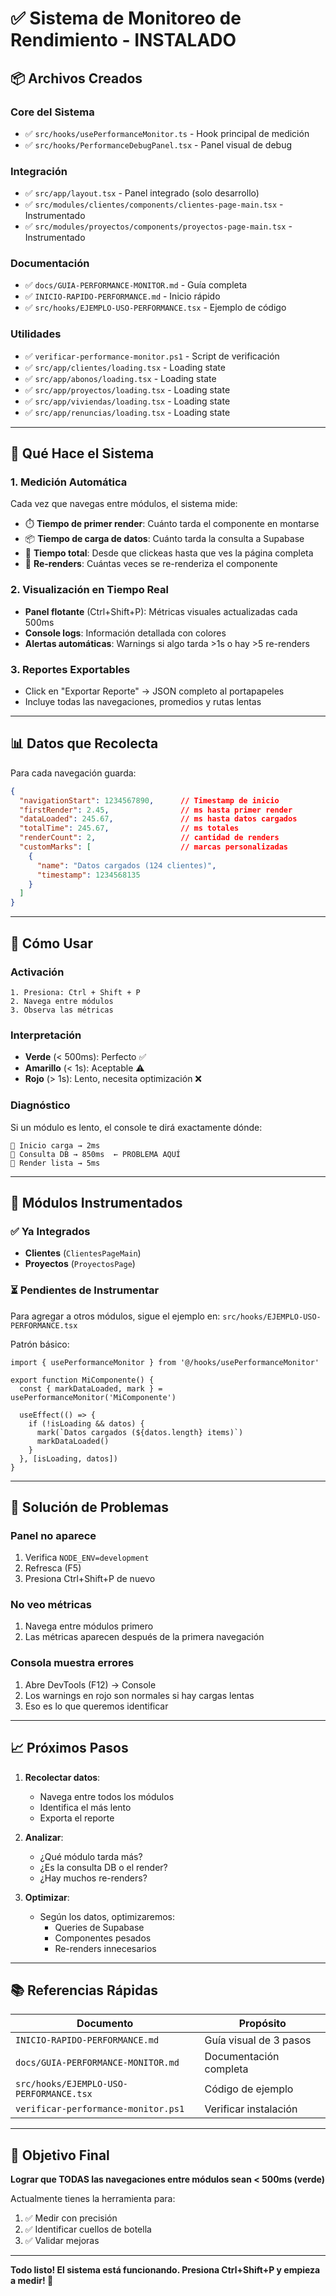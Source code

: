 # ✅ Sistema de Monitoreo de Rendimiento - INSTALADO

## 📦 Archivos Creados

### Core del Sistema
- ✅ `src/hooks/usePerformanceMonitor.ts` - Hook principal de medición
- ✅ `src/hooks/PerformanceDebugPanel.tsx` - Panel visual de debug

### Integración
- ✅ `src/app/layout.tsx` - Panel integrado (solo desarrollo)
- ✅ `src/modules/clientes/components/clientes-page-main.tsx` - Instrumentado
- ✅ `src/modules/proyectos/components/proyectos-page-main.tsx` - Instrumentado

### Documentación
- ✅ `docs/GUIA-PERFORMANCE-MONITOR.md` - Guía completa
- ✅ `INICIO-RAPIDO-PERFORMANCE.md` - Inicio rápido
- ✅ `src/hooks/EJEMPLO-USO-PERFORMANCE.tsx` - Ejemplo de código

### Utilidades
- ✅ `verificar-performance-monitor.ps1` - Script de verificación
- ✅ `src/app/clientes/loading.tsx` - Loading state
- ✅ `src/app/abonos/loading.tsx` - Loading state
- ✅ `src/app/proyectos/loading.tsx` - Loading state
- ✅ `src/app/viviendas/loading.tsx` - Loading state
- ✅ `src/app/renuncias/loading.tsx` - Loading state

---

## 🎯 Qué Hace el Sistema

### 1. Medición Automática
Cada vez que navegas entre módulos, el sistema mide:
- ⏱️ **Tiempo de primer render**: Cuánto tarda el componente en montarse
- 📦 **Tiempo de carga de datos**: Cuánto tarda la consulta a Supabase
- 🎯 **Tiempo total**: Desde que clickeas hasta que ves la página completa
- 🔄 **Re-renders**: Cuántas veces se re-renderiza el componente

### 2. Visualización en Tiempo Real
- **Panel flotante** (Ctrl+Shift+P): Métricas visuales actualizadas cada 500ms
- **Console logs**: Información detallada con colores
- **Alertas automáticas**: Warnings si algo tarda >1s o hay >5 re-renders

### 3. Reportes Exportables
- Click en "Exportar Reporte" → JSON completo al portapapeles
- Incluye todas las navegaciones, promedios y rutas lentas

---

## 📊 Datos que Recolecta

Para cada navegación guarda:
```json
{
  "navigationStart": 1234567890,      // Timestamp de inicio
  "firstRender": 2.45,                // ms hasta primer render
  "dataLoaded": 245.67,               // ms hasta datos cargados
  "totalTime": 245.67,                // ms totales
  "renderCount": 2,                   // cantidad de renders
  "customMarks": [                    // marcas personalizadas
    {
      "name": "Datos cargados (124 clientes)",
      "timestamp": 1234568135
    }
  ]
}
```

---

## 🚀 Cómo Usar

### Activación
```
1. Presiona: Ctrl + Shift + P
2. Navega entre módulos
3. Observa las métricas
```

### Interpretación
- **Verde** (< 500ms): Perfecto ✅
- **Amarillo** (< 1s): Aceptable ⚠️
- **Rojo** (> 1s): Lento, necesita optimización ❌

### Diagnóstico
Si un módulo es lento, el console te dirá exactamente dónde:
```
🔖 Inicio carga → 2ms
🔖 Consulta DB → 850ms  ← PROBLEMA AQUÍ
🔖 Render lista → 5ms
```

---

## 🔧 Módulos Instrumentados

### ✅ Ya Integrados
- **Clientes** (`ClientesPageMain`)
- **Proyectos** (`ProyectosPage`)

### ⏳ Pendientes de Instrumentar
Para agregar a otros módulos, sigue el ejemplo en:
`src/hooks/EJEMPLO-USO-PERFORMANCE.tsx`

Patrón básico:
```tsx
import { usePerformanceMonitor } from '@/hooks/usePerformanceMonitor'

export function MiComponente() {
  const { markDataLoaded, mark } = usePerformanceMonitor('MiComponente')

  useEffect(() => {
    if (!isLoading && datos) {
      mark(`Datos cargados (${datos.length} items)`)
      markDataLoaded()
    }
  }, [isLoading, datos])
}
```

---

## 🐛 Solución de Problemas

### Panel no aparece
1. Verifica `NODE_ENV=development`
2. Refresca (F5)
3. Presiona Ctrl+Shift+P de nuevo

### No veo métricas
1. Navega entre módulos primero
2. Las métricas aparecen después de la primera navegación

### Consola muestra errores
1. Abre DevTools (F12) → Console
2. Los warnings en rojo son normales si hay cargas lentas
3. Eso es lo que queremos identificar

---

## 📈 Próximos Pasos

1. **Recolectar datos**:
   - Navega entre todos los módulos
   - Identifica el más lento
   - Exporta el reporte

2. **Analizar**:
   - ¿Qué módulo tarda más?
   - ¿Es la consulta DB o el render?
   - ¿Hay muchos re-renders?

3. **Optimizar**:
   - Según los datos, optimizaremos:
     - Queries de Supabase
     - Componentes pesados
     - Re-renders innecesarios

---

## 📚 Referencias Rápidas

| Documento | Propósito |
|-----------|-----------|
| `INICIO-RAPIDO-PERFORMANCE.md` | Guía visual de 3 pasos |
| `docs/GUIA-PERFORMANCE-MONITOR.md` | Documentación completa |
| `src/hooks/EJEMPLO-USO-PERFORMANCE.tsx` | Código de ejemplo |
| `verificar-performance-monitor.ps1` | Verificar instalación |

---

## 🎯 Objetivo Final

**Lograr que TODAS las navegaciones entre módulos sean < 500ms (verde)**

Actualmente tienes la herramienta para:
1. ✅ Medir con precisión
2. ✅ Identificar cuellos de botella
3. ✅ Validar mejoras

---

**Todo listo! El sistema está funcionando. Presiona Ctrl+Shift+P y empieza a medir! 🚀**
